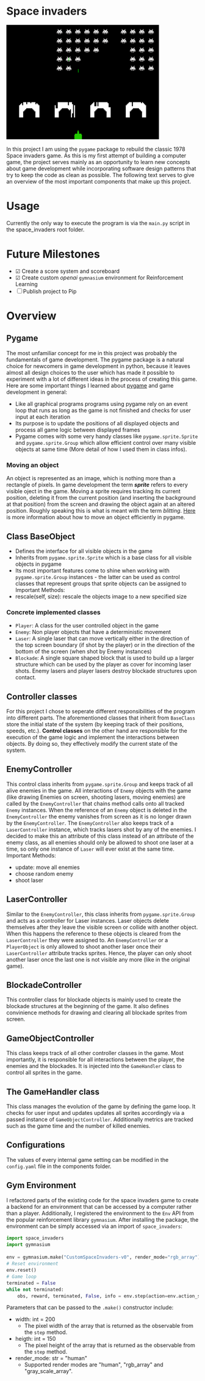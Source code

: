 # Space invaders

![Environment demo](demo_images.gif)

In this project I am using the `pygame` package to rebuild the classic 1978 Space invaders game. As this is my first attempt of building a computer game, the project serves mainly as an opportunity to learn new concepts about game development while incorporating software design patterns that try to keep the code as clean as possible. The following text serves to give an overview of the most important components that make up this project.

# Usage
Currently the only way to execute the program is via the `main.py` script in the space_invaders root folder. 

# Future Milestones
- &#9745; Create a score system and scoreboard
- &#9745; Create custom *openai* `gymnasium` environment for Reinforcement Learning
- &#9744; Publish project to Pip

# Overview

## Pygame
The most unfamiliar concept for me in this project was probably the fundamentals of game development. The pygame package is a natural choice for newcomers in game development in python, because it leaves almost all design choices to the user which has made it possible to experiment with a lot of different ideas in the process of creating this game.
Here are some important things I learned about [pygame](https://www.pygame.org/docs/) and game development in general:
- Like all graphical programs programs using pygame rely on an event loop that runs as long as the game is not finished and checks for user input at each iteration
- Its purpose is to update the positions of all displayed objects and process all game logic between displayed frames
- Pygame comes with some very handy classes like `pygame.sprite.Sprite` and `pygame.sprite.Group` which allow efficient control over many visible objects at same time (More detail of how I used them in class infos). 

### Moving an object
An object is represented as an image, which is nothing more than a rectangle of pixels. In game development the term ***sprite*** refers to every visible oject in the game. Moving a sprite requires tracking its current position, deleting it from the current position (and inserting the background at that position) from the screen and drawing the object again at an altered position. Roughly speaking this is what is meant with the term *blitting*. [Here](https://www.pygame.org/docs/tut/MoveIt.html) is more information about how to move an object efficiently in pygame.

## Class BaseObject
- Defines the interface for all visible objects in the game
- Inherits from `pygame.sprite.Sprite` which is a base class for all visible objects in pygame
- Its most important features come to shine when working with `pygame.sprite.Group` instances - the latter can be used as control classes that represent groups that sprite objects can be assigned to 
Important Methods:
 - rescale(self, size): rescale the objects image to a new specified size 

### Concrete implemented classes
- `Player`: A class for the user controlled object in the game
- `Enemy`: Non player objects that have a deterministic movement
- `Laser`: A single laser that can move vertically either in the direction of the top screen boundary (if shot by the player) or in the direction of the bottom of the screen (when shot by Enemy instances)
- `Blockade`: A single square shaped block that is used to build up a larger structure which can be used by the player as cover for incoming laser shots. Enemy lasers and player lasers destroy blockade structures upon contact.

## Controller classes
For this project I chose to seperate different responsibilities of the program into different parts. The aforementioned classes that inherit from `BaseClass` store the initial state of the system (by keeping track of their positions, speeds, etc.). **Control classes** on the other hand are responsible for the execution of the game logic and implement the interactions between objects. By doing so, they effectively modify the current state of the system.

## EnemyController
This control class inherits from `pygame.sprite.Group` and keeps track of all alive enemies in the game. All interactions of `Enemy` objects with the game (like drawing Enemies on screen, shooting lasers, moving enemies) are called by the `EnemyController` that chains method calls onto all tracked `Enemy` instances. When the reference of an `Enemy` object is deleted in the `EnemyController` the enemy vanishes from screen as it is no longer drawn by the `EnemyController`.  The `EnemyController` also keeps track of a `LaserController` instance, which tracks lasers shot by any of the enemies. I decided to make this an attribute of this class instead of an attribute of the enemy class, as all enemies should only be allowed to shoot one laser at a time, so only one instance of `Laser` will ever exist at the same time. 
Important Methods:
- update: move all enemies
- choose random enemy
- shoot laser


## LaserController
Similar to the `EnemyController`, this class inherits from `pygame.sprite.Group` and acts as a controller for Laser instances. Laser objects delete themselves after they leave the visible screen or collide with another object. When this happens the reference to these objects is cleared from the `LaserController` they were assigned to. An `EnemyController` or a `PlayerObject` is only allowed to shoot another laser once their `LaserController` attribute tracks sprites. Hence, the player can only shoot another laser once the last one is not visible any more (like in the original game). 


## BlockadeController
This controller class for blockade objects is mainly used to create the blockade structures at the beginning of the game. It also defines convinience methods for drawing and clearing all blockade sprites from screen.


## GameObjectController
This class keeps track of all other controller classes in the game. Most importantly, it is responsible for all interactions between the player, the enemies and the blockades. It is injected into the `GameHandler` class to control all sprites in the game.


## The GameHandler class
This class manages the evolution of the game by defining the game loop. It checks for user input and updates updates all sprites accordingly via a passed instance of `GameObjectController`. Additionally metrics are tracked such as the game time and the number of killed enemies.

## Configurations
The values of every internal game setting can be modified in the `config.yaml` file in the components folder.

## Gym Environment

I refactored parts of the existing code for the space invaders game to create a backend for an environment that can be accessed by a computer rather than a player. Additionally, I registered the environment to the `Env` API from the popular reinforcement library `gymnasium`. After installing the package, the environment can be simply accessed via an import of `space_invaders`: 
```Python
import space_invaders
import gymnasium

env = gymnasium.make("CustomSpaceInvaders-v0", render_mode="rgb_array")
# Reset environment
env.reset()
# Game loop
terminated = False
while not terminated:
    obs, reward, terminated, False, info = env.step(action=env.action_space.sample())
```
Parameters that can be passed to the `.make()` constructor include:
- width: int = 200
    - The pixel width of the array that is returned as the observable from the `step` method.
- heigth: int = 150
    - The pixel height of the array that is returned as the observable from the `step` method.
- render_mode: str = "human"
    - Supported render modes are "human", "rgb_array" and "gray_scale_array".
